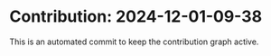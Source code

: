 # Contribution: 2024-12-01-09-38
This is an automated commit to keep the contribution graph active.
